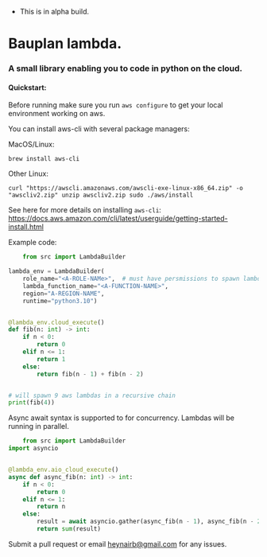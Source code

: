 - This is in alpha build. 

# Bauplan lambda. 

### A small library enabling you to code in python on the cloud. 

#### Quickstart:

Before running make sure you run `aws configure` to get your local environment working on aws.

You can install aws-cli with several package managers:

MacOS/Linux:

`brew install aws-cli`

Other Linux:

`curl "https://awscli.amazonaws.com/awscli-exe-linux-x86_64.zip" -o "awscliv2.zip"
unzip awscliv2.zip
sudo ./aws/install`

See here for more details on installing `aws-cli`: https://docs.aws.amazon.com/cli/latest/userguide/getting-started-install.html


Example code:

```python
    from src import LambdaBuilder

lambda_env = LambdaBuilder(
    role_name="<A-ROLE-NAMe>",  # must have persmissions to spawn lambda 
    lambda_function_name="<A-FUNCTION-NAME>",
    region="A-REGION-NAME",
    runtime="python3.10")


@lambda_env.cloud_execute()
def fib(n: int) -> int:
    if n < 0:
        return 0
    elif n <= 1:
        return 1
    else:
        return fib(n - 1) + fib(n - 2)


# will spawn 9 aws lambdas in a recursive chain
print(fib(4))
```
    
Async await syntax is supported to for concurrency. Lambdas will be running in parallel.

```python
    from src import LambdaBuilder
import asyncio


@lambda_env.aio_cloud_execute()
async def async_fib(n: int) -> int:
    if n < 0:
        return 0
    elif n <= 1:
        return n
    else:
        result = await asyncio.gather(async_fib(n - 1), async_fib(n - 2))
        return sum(result)
```

Submit a pull request or email heynairb@gmail.com for any issues. 
    